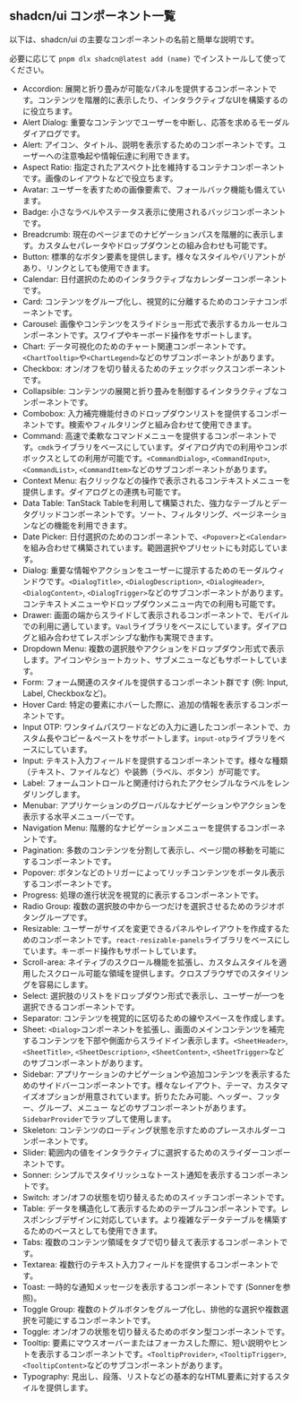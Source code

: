 
## shadcn/ui コンポーネント一覧

以下は、shadcn/ui の主要なコンポーネントの名前と簡単な説明です。

必要に応じて `pnpm dlx shadcn@latest add (name)` でインストールして使ってください。

- Accordion: 展開と折り畳みが可能なパネルを提供するコンポーネントです。コンテンツを階層的に表示したり、インタラクティブなUIを構築するのに役立ちます。
- Alert Dialog: 重要なコンテンツでユーザーを中断し、応答を求めるモーダルダイアログです。
- Alert: アイコン、タイトル、説明を表示するためのコンポーネントです。ユーザーへの注意喚起や情報伝達に利用できます。
- Aspect Ratio: 指定されたアスペクト比を維持するコンテナコンポーネントです。画像のレイアウトなどで役立ちます。
- Avatar: ユーザーを表すための画像要素で、フォールバック機能も備えています。
- Badge: 小さなラベルやステータス表示に使用されるバッジコンポーネントです。
- Breadcrumb: 現在のページまでのナビゲーションパスを階層的に表示します。カスタムセパレータやドロップダウンとの組み合わせも可能です。
- Button: 標準的なボタン要素を提供します。様々なスタイルやバリアントがあり、リンクとしても使用できます。
- Calendar: 日付選択のためのインタラクティブなカレンダーコンポーネントです。
- Card: コンテンツをグループ化し、視覚的に分離するためのコンテナコンポーネントです。
- Carousel: 画像やコンテンツをスライドショー形式で表示するカルーセルコンポーネントです。スワイプやキーボード操作をサポートします。
- Chart: データ可視化のためのチャート関連コンポーネントです。`<ChartTooltip>`や`<ChartLegend>`などのサブコンポーネントがあります。
- Checkbox: オン/オフを切り替えるためのチェックボックスコンポーネントです。
- Collapsible: コンテンツの展開と折り畳みを制御するインタラクティブなコンポーネントです。
- Combobox: 入力補完機能付きのドロップダウンリストを提供するコンポーネントです。検索やフィルタリングと組み合わせて使用できます。
- Command: 高速で柔軟なコマンドメニューを提供するコンポーネントです。`cmdk`ライブラリをベースにしています。ダイアログ内での利用やコンボボックスとしての利用が可能です。`<CommandDialog>`, `<CommandInput>`, `<CommandList>`, `<CommandItem>`などのサブコンポーネントがあります。
- Context Menu: 右クリックなどの操作で表示されるコンテキストメニューを提供します。ダイアログとの連携も可能です。
- Data Table: TanStack Tableを利用して構築された、強力なテーブルとデータグリッドコンポーネントです。ソート、フィルタリング、ページネーションなどの機能を利用できます。
- Date Picker: 日付選択のためのコンポーネントで、`<Popover>`と`<Calendar>`を組み合わせて構築されています。範囲選択やプリセットにも対応しています。
- Dialog: 重要な情報やアクションをユーザーに提示するためのモーダルウィンドウです。`<DialogTitle>`, `<DialogDescription>`, `<DialogHeader>`, `<DialogContent>`, `<DialogTrigger>`などのサブコンポーネントがあります。コンテキストメニューやドロップダウンメニュー内での利用も可能です。
- Drawer: 画面の端からスライドして表示されるコンポーネントで、モバイルでの利用に適しています。`Vaul`ライブラリをベースにしています。ダイアログと組み合わせてレスポンシブな動作も実現できます。
- Dropdown Menu: 複数の選択肢やアクションをドロップダウン形式で表示します。アイコンやショートカット、サブメニューなどもサポートしています。
- Form: フォーム関連のスタイルを提供するコンポーネント群です (例: Input, Label, Checkboxなど)。
- Hover Card: 特定の要素にホバーした際に、追加の情報を表示するコンポーネントです。
- Input OTP: ワンタイムパスワードなどの入力に適したコンポーネントで、カスタム長やコピー＆ペーストをサポートします。`input-otp`ライブラリをベースにしています。
- Input: テキスト入力フィールドを提供するコンポーネントです。様々な種類（テキスト、ファイルなど）や装飾（ラベル、ボタン）が可能です。
- Label: フォームコントロールと関連付けられたアクセシブルなラベルをレンダリングします。
- Menubar: アプリケーションのグローバルなナビゲーションやアクションを表示する水平メニューバーです。
- Navigation Menu: 階層的なナビゲーションメニューを提供するコンポーネントです。
- Pagination: 多数のコンテンツを分割して表示し、ページ間の移動を可能にするコンポーネントです。
- Popover: ボタンなどのトリガーによってリッチコンテンツをポータル表示するコンポーネントです。
- Progress: 処理の進行状況を視覚的に表示するコンポーネントです。
- Radio Group: 複数の選択肢の中から一つだけを選択させるためのラジオボタングループです。
- Resizable: ユーザーがサイズを変更できるパネルやレイアウトを作成するためのコンポーネントです。`react-resizable-panels`ライブラリをベースにしています。キーボード操作もサポートしています。
- Scroll-area: ネイティブのスクロール機能を拡張し、カスタムスタイルを適用したスクロール可能な領域を提供します。クロスブラウザでのスタイリングを容易にします。
- Select: 選択肢のリストをドロップダウン形式で表示し、ユーザーが一つを選択できるコンポーネントです。
- Separator: コンテンツを視覚的に区切るための線やスペースを作成します。
- Sheet: `<Dialog>`コンポーネントを拡張し、画面のメインコンテンツを補完するコンテンツを下部や側面からスライドイン表示します。`<SheetHeader>`, `<SheetTitle>`, `<SheetDescription>`, `<SheetContent>`, `<SheetTrigger>`などのサブコンポーネントがあります。
- Sidebar: アプリケーションのナビゲーションや追加コンテンツを表示するためのサイドバーコンポーネントです。様々なレイアウト、テーマ、カスタマイズオプションが用意されています。折りたたみ可能、ヘッダー、フッター、グループ、メニュー などのサブコンポーネントがあります。`SidebarProvider`でラップして使用します。
- Skeleton: コンテンツのローディング状態を示すためのプレースホルダーコンポーネントです。
- Slider: 範囲内の値をインタラクティブに選択するためのスライダーコンポーネントです。
- Sonner: シンプルでスタイリッシュなトースト通知を表示するコンポーネントです。
- Switch: オン/オフの状態を切り替えるためのスイッチコンポーネントです。
- Table: データを構造化して表示するためのテーブルコンポーネントです。レスポンシブデザインに対応しています。より複雑なデータテーブルを構築するためのベースとしても使用できます。
- Tabs: 複数のコンテンツ領域をタブで切り替えて表示するコンポーネントです。
- Textarea: 複数行のテキスト入力フィールドを提供するコンポーネントです。
- Toast: 一時的な通知メッセージを表示するコンポーネントです (Sonnerを参照)。
- Toggle Group: 複数のトグルボタンをグループ化し、排他的な選択や複数選択を可能にするコンポーネントです。
- Toggle: オン/オフの状態を切り替えるためのボタン型コンポーネントです。
- Tooltip: 要素にマウスオーバーまたはフォーカスした際に、短い説明やヒントを表示するコンポーネントです。`<TooltipProvider>`, `<TooltipTrigger>`, `<TooltipContent>`などのサブコンポーネントがあります。
- Typography: 見出し、段落、リストなどの基本的なHTML要素に対するスタイルを提供します。
